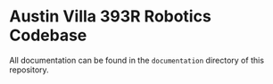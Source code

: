 # Austin Villa 393R Robotics Codebase

All documentation can be found in the `documentation` directory of this repository.
